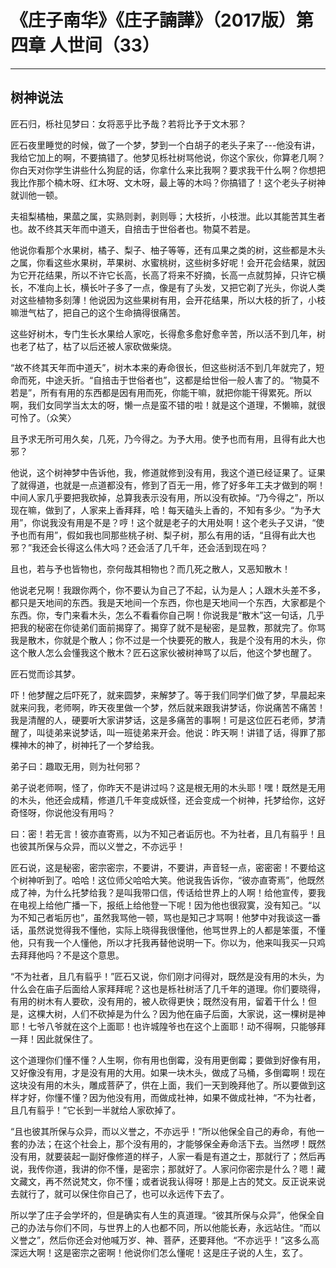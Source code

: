 # 《庄子南华》《庄子諵譁》（2017版）第四章 人世间（33）

------

## 树神说法

匠石归，栎社见梦曰：女将恶乎比予哉？若将比予于文木邪？

匠石夜里睡觉的时候，做了一个梦，梦到一个白胡子的老头子来了---他没有讲，我给它加上的啊，不要搞错了。他梦见栎社树骂他说，你这个家伙，你算老几啊？你白天对你学生讲些什么狗屁的话，你拿什么来比我啊？要求我干什么啊？你想把我比作那个楠木呀、红木呀、文木呀，最上等的木吗？你搞错了！这个老头子树神就训他一顿。

夫祖梨橘柚，果蓏之属，实熟则剥，剥则辱；大枝折，小枝泄。此以其能苦其生者也。故不终其天年而中道夭，自掊击于世俗者也。物莫不若是。

他说你看那个水果树，橘子、梨子、柚子等等，还有瓜果之类的树，这些都是木头之属，你看这些水果树，苹果树、水蜜桃树，这些树多好呢！会开花会结果，就因为它开花结果，所以不许它长高，长高了将来不好摘，长高一点就剪掉，只许它横长，不准向上长，横长叶子多了一点，像是有了头发，又把它剃了光头，你说人类对这些植物多刻薄！他说因为这些果树有用，会开花结果，所以大枝的折了，小枝嘛泄气枯了，把自己的这个生命搞得很痛苦。

这些好树木，专门生长水果给人家吃，长得愈多愈好愈辛苦，所以活不到几年，树也老了枯了，枯了以后还被人家砍做柴烧。

“故不终其天年而中道夭”，树木本来的寿命很长，但这些树活不到几年就完了，短命而死，中途夭折。“自掊击于世俗者也”，这都是给世俗一般人害了的。“物莫不若是”，所有有用的东西都是因有用而死，你能干嘛，就把你能干得累死。所以啊，我们女同学当太太的呀，懒一点是蛮不错的啦！就是这个道理，不懒嘛，就很可怜了。（众笑〉

且予求无所可用久矣，几死，乃今得之。为予大用。使予也而有用，且得有此大也邪？

他说，这个树神梦中告诉他，我，修道就修到没有用，我这个道已经证果了。证果了就得道，也就是一点道都没有，修到了百无一用，修了好多年工夫才做到的啊！中间人家几乎要把我砍掉，总算我表示没有用，所以没有砍掉。“乃今得之”，所以现在嘛，做到了，人家来上香拜拜，哈！每天磕头上香的，不知有多少。“为予大用”，你说我没有用是不是？哼！这个就是老子的大用处啊！这个老头子又讲，“使予也而有用”，假如我也同那些桃子树、梨子树，那么有用的话，“且得有此大也邪？”我还会长得这么伟大吗？还会活了几千年，还会活到现在吗？

且也，若与予也皆物也，奈何哉其相物也？而几死之散人，又恶知散木！

他说老兄啊！我跟你两个，你不要认为自己了不起，认为是人；人跟木头差不多，都只是天地间的东西。我是天地间一个东西，你也是天地间一个东西，大家都是个东西。你，专门来看木头，怎么不看看你自己啊！你说我是“散木”这一句话，几乎把我的秘密在你徒弟们面前揭穿了。揭穿了就不是秘密，是显教，那就完了。你骂我是散木，你就是个散人；你不过是一个快要死的散人，我是个没有用的木头，你这个散人怎么会懂我这个散木？匠石这家伙被树神骂了以后，他这个梦也醒了。

匠石觉而诊其梦。

吓！他梦醒之后吓死了，就来圆梦，来解梦了。等于我们同学们做了梦，早晨起来就来问我，老师啊，昨天夜里做一个梦，然后就来跟我讲梦话，你说痛苦不痛苦！我是清醒的人，硬要听大家讲梦话，这是多痛苦的事啊！可是这位匠石老师，梦清醒了，叫徒弟来说梦话，叫一班徒弟来开会。他说：昨天啊！讲错了话，得罪了那棵神木的神了，树神托了一个梦给我。

弟子曰：趣取无用，则为社何邪？

弟子说老师啊，怪了，你昨天不是讲过吗？这是根无用的木头耶！嘿！既然是无用的木头，他还会成精，修道几千年变成妖怪，还会变成一个树神，托梦给你，这好奇怪呀，你说他没有用吗？

曰：密！若无言！彼亦直寄焉，以为不知己者诟厉也。不为社者，且几有翦乎！且也彼其所保与众异，而以义誉之，不亦远乎！

匠石说，这是秘密，密宗密宗，不要讲，不要讲，声音轻一点，密密密！不要给这个树神听到了。哈哈！这位师父哈哈大笑。他说我告诉你，“彼亦直寄焉”，他既然成了神，为什么托梦给我？是叫我带口信，传话给世界上的人啊！给他宣传，要我在电视上给他广播一下，报纸上给他登一下呢！因为他也很寂寞，没有知己。“以为不知己者垢厉也”，虽然我骂他一顿，骂也是知己才骂啊！他梦中对我谈这一番话，虽然说觉得我不懂他，实际上晓得我很懂他，他骂世界上的人都是笨蛋，不懂他，只有我一个人懂他，所以才托我再替他说明一下。你以为，他来叫我买一只鸡去拜拜他吗？不是这个意思。

“不为社者，且几有翦乎！”匠石又说，你们刚才问得对，既然是没有用的木头，为什么会在庙子后面给人家拜拜呢？这也是栎社树活了几千年的道理。你们要晓得，有用的树木有人要砍，没有用的，被人砍得更快；既然没有用，留着干什么！但是，这棵大树，人们不砍掉是为什么？因为他在庙子后面，大家说，这一棵树是神耶！七爷八爷就在这个上面耶！也许城隍爷也在这个上面耶！动不得啊，只能够拜一拜！因此就保住了。

这个道理你们懂不懂？人生啊，你有用也倒霉，没有用更倒霉；要做到好像有用，又好像没有用，才是没有用的大用。如果一块木头，做成了马桶，多倒霉啊！现在这块没有用的木头，雕成菩萨了，供在上面，我们一天到晚拜他了。所以要做到这样才好，你懂不懂？因为他没有用，而做成社神，如果不做成社神，“不为社者，且几有翦乎！”它长到一半就给人家砍掉了。

“且也彼其所保与众异，而以义誉之，不亦远乎！”所以他保全自己的寿命，有他一套的办法；在这个社会上，那个没有用的，才能够保全寿命活下去。当然啰！既然没有用，就要装起一副好像修道的样子，人家一看是有道之士，那就行了；然后再说，我传你道，我讲的你不懂，是密宗；那就好了。人家问你密宗是什么？嗯！藏文藏文，再不然说梵文，你不懂；或者说我认得呀！那是上古的梵文。反正说来说去就行了，就可以保住你自己了，也可以永远传下去了。

所以学了庄子会学坏的，但是确实有人生的真道理。“彼其所保与众异”，他保全自己的办法与你们不同，与世界上的人也都不同，所以他能长寿，永远站住。“而以义誉之”，然后你还会对他喊万岁、神、菩萨，还要拜他。“不亦远乎！”这多么高深远大啊！这是密宗之密啊！他说你们怎么懂呢！这是庄子说的人生，玄了。
